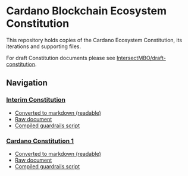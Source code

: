 # Cardano Blockchain Ecosystem Constitution

This repository holds copies of the Cardano Ecosystem Constitution, its iterations and supporting files.

For draft Constitution documents please see [IntersectMBO/draft-constitution](https://github.com/IntersectMBO/draft-constitution).

## Navigation

### [Interim Constitution](./cardano-constitution-1/README.md)

- [Converted to markdown (readable)](./cardano-constition-0/cardano-constitution-0.txt.md)
- [Raw document](./cardano-constition-0/cardano-constitution-0.txt)
- [Compiled guardrails script](./cardano-constition-0/guardrails-script.plutus)

### [Cardano Constitution 1](./cardano-constitution-1/README.md)

- [Converted to markdown (readable)](./cardano-constition-1/cardano-constitution-1.txt.md)
- [Raw document](./cardano-constition-1/cardano-constitution-1.txt)
- [Compiled guardrails script](./cardano-constitution-1/guardrails-script.plutus)
